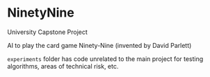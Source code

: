 # NinetyNine

University Capstone Project

AI to play the card game Ninety-Nine (invented by David Parlett)

`experiments` folder has code unrelated to the main project for testing algorithms, areas of technical risk, etc.